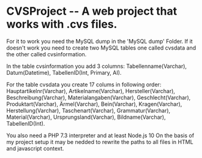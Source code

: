 # CVSProject -- A web project that works with .cvs files.

For it to work you need the MySQL dump in the 'MySQL dump' Folder.
If it doesn't work you need to create two MySQL tables one called cvsdata and the other called cvsinformation.

In the table cvsinformation you add 3 columns: Tabellenname(Varchar), Datum(Datetime), TabellenID(Int, Primary, AI).

For the table cvsdata you create 17 colums in following order:  Hauptartikelnr(Varchar), Artikelname(Varchar),
Hersteller(Varchar), Beschreibung(Varchar), Materialangaben(Varchar), Geschlecht(Varchar), Produktart(Varchar),
Ärmel(Varchar), Bein(Varchar), Kragen(Varchar), Herstellung(Varchar), Taschenart(Varchar), Grammatur(Varchar), Material(Varchar),
Ursprungsland(Varchar), Bildname(Varchar), TabellenID(Int).

You also need a PHP 7.3 interpreter and at least Node.js 10
On the basis of my project setup it may be nedded to rewrite the paths to all files in HTML and javascript context.
